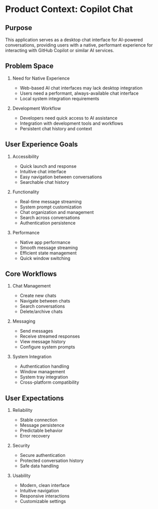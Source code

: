 # Product Context: Copilot Chat

## Purpose
This application serves as a desktop chat interface for AI-powered conversations, providing users with a native, performant experience for interacting with GitHub Copilot or similar AI services.

## Problem Space
1. Need for Native Experience
   - Web-based AI chat interfaces may lack desktop integration
   - Users need a performant, always-available chat interface
   - Local system integration requirements

2. Development Workflow
   - Developers need quick access to AI assistance
   - Integration with development tools and workflows
   - Persistent chat history and context

## User Experience Goals
1. Accessibility
   - Quick launch and response
   - Intuitive chat interface
   - Easy navigation between conversations
   - Searchable chat history

2. Functionality
   - Real-time message streaming
   - System prompt customization
   - Chat organization and management
   - Search across conversations
   - Authentication persistence

3. Performance
   - Native app performance
   - Smooth message streaming
   - Efficient state management
   - Quick window switching

## Core Workflows
1. Chat Management
   - Create new chats
   - Navigate between chats
   - Search conversations
   - Delete/archive chats

2. Messaging
   - Send messages
   - Receive streamed responses
   - View message history
   - Configure system prompts

3. System Integration
   - Authentication handling
   - Window management
   - System tray integration
   - Cross-platform compatibility

## User Expectations
1. Reliability
   - Stable connection
   - Message persistence
   - Predictable behavior
   - Error recovery

2. Security
   - Secure authentication
   - Protected conversation history
   - Safe data handling

3. Usability
   - Modern, clean interface
   - Intuitive navigation
   - Responsive interactions
   - Customizable settings
